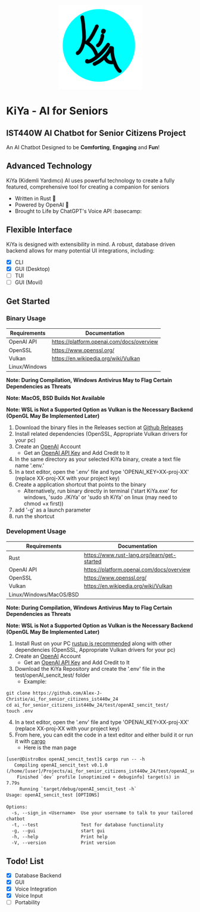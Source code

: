 <div style="text-align:center;">
  <img src="https://github.com/Alex-J-Christie/ai_for_senior_citizens_ist440w_24/blob/main/test/openAI_sencit_test/icon.png" width="225" alt="Chatbot Logo" title="Chatbot Logo">
</div>

# KiYa - AI for Seniors
## IST440W AI Chatbot for Senior Citizens Project

An AI Chatbot Designed to be **Comforting**, **Engaging** and **Fun**!

## Advanced Technology

KiYa (Kidemli Yardımcı) AI uses powerful technology to create a fully featured, comprehensive tool for creating a companion for seniors

* Written in Rust :crab:
* Powered by OpenAI :robot:
* Brought to Life by ChatGPT's Voice API :basecamp:

## Flexible Interface

  KiYa is designed with extensibility in mind.
A robust, database driven backend allows for many potential UI integrations,
including:

- [x] CLI
- [x] GUI (Desktop)
- [ ] TUI
- [ ] GUI (Movil)

## Get Started

### Binary Usage 

| Requirements  | Documentation |
| ------------- | ------------- |
| OpenAI API | https://platform.openai.com/docs/overview                 |
| OpenSSL |  https://www.openssl.org/  |
| Vulkan |  https://en.wikipedia.org/wiki/Vulkan  |
| Linux/Windows |    |

**Note: During Compilation, Windows Antivirus May to Flag Certain Dependencies as Threats**

**Note: MacOS, BSD Builds Not Available**

**Note: WSL is Not a Supported Option as Vulkan is the Necessary Backend (OpenGL May Be Implemented Later)**

1. Download the binary files in the Releases section at [Github Releases](https://github.com/Alex-J-Christie/ai_for_senior_citizens_ist440w_24/releases)
2. Install related dependencies (OpenSSL, Appropriate Vulkan drivers for your pc)
3. Create an [OpenAI](https://platform.openai.com/docs/overview) Account
   - Get an [OpenAI API Key](https://platform.openai.com/docs/guides/production-best-practices) and Add Credit to It
4. In the same directory as your selected KiYa binary, create a text file name '.env.'
5. In a text editor, open the '.env' file and type 'OPENAI_KEY=XX-proj-XX' (replace XX-proj-XX with your project key)
6. Create a application shortcut that points to the binary
    - Alternatively, run binary directly in terminal ('start KiYa.exe' for windows, 'sudo ./KiYa' or 'sudo sh KiYa' on linux (may need to chmod +x first))
8. add '-g' as a launch parameter
9. run the shortcut

### Development Usage

| Requirements  | Documentation |
| ------------- | ------------- |
| Rust       | https://www.rust-lang.org/learn/get-started               |
| OpenAI API | https://platform.openai.com/docs/overview                 |
| OpenSSL |  https://www.openssl.org/  |
| Vulkan |  https://en.wikipedia.org/wiki/Vulkan  |
| Linux/Windows/MacOS/BSD |    |

**Note: During Compilation, Windows Antivirus May to Flag Certain Dependencies as Threats**

**Note: WSL is Not a Supported Option as Vulkan is the Necessary Backend (OpenGL May Be Implemented Later)**

1. Install Rust on your PC [rustup is recommended](https://rustup.rs/) along with other dependencies (OpenSSL, Appropriate Vulkan drivers for your pc)
2. Create an [OpenAI](https://platform.openai.com/docs/overview) Account
   - Get an [OpenAI API Key](https://platform.openai.com/docs/guides/production-best-practices) and Add Credit to It
3. Download the KiYa Repository and create the '.env' file in the test/openAI_sencit_test/ folder
   - Example:
```
git clone https://github.com/Alex-J-Christie/ai_for_senior_citizens_ist440w_24
cd ai_for_senior_citizens_ist440w_24/test/openAI_sencit_test/
touch .env
```
4. In a text editor, open the '.env' file and type 'OPENAI_KEY=XX-proj-XX' (replace XX-proj-XX with your project key)
5. From here, you can edit the code in a text editor and either build it or run it with [cargo](https://github.com/rust-lang/cargo)
   - Here is the man page
```
[user@DistroBox openAI_sencit_test]$ cargo run -- -h
   Compiling openAI_sencit_test v0.1.0 (/home/[user]/Projects/ai_for_senior_citizens_ist440w_24/test/openAI_sencit_test)
    Finished `dev` profile [unoptimized + debuginfo] target(s) in 7.79s
     Running `target/debug/openAI_sencit_test -h`
Usage: openAI_sencit_test [OPTIONS]

Options:
  -s, --sign_in <Username>  Use your username to talk to your tailored chatbot
  -t, --test                Test for database functionality
  -g, --gui                 start gui
  -h, --help                Print help
  -V, --version             Print version
```
## Todo! List

- [x] Database Backend
- [x] GUI
- [x] Voice Integration
- [x] Voice Input
- [ ] Portability
